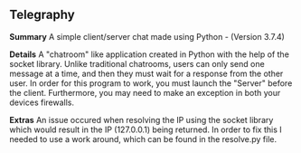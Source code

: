 ## Telegraphy
**Summary**
A simple client/server chat made using Python - (Version 3.7.4)

**Details**
A "chatroom" like application created in Python with the help of the socket library. Unlike traditional chatrooms, users can only send one message at a time, and then they must wait for a response from the other user. In order for this program to work, you must launch the "Server" before the client. Furthermore, you may need to make an exception in both your devices firewalls.

**Extras**
An issue occured when resolving the IP using the socket library which would result in the IP (127.0.0.1) being returned. In order to fix this I needed to use a work around, which can be found in the resolve.py file.
